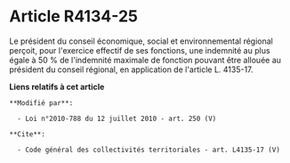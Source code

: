 # Article R4134-25

Le président du conseil économique, social et environnemental régional perçoit, pour l'exercice effectif de ses fonctions,
une indemnité au plus égale à 50 % de l'indemnité maximale de fonction pouvant être allouée au président du conseil régional,
en application de l'article L. 4135-17.

**Liens relatifs à cet article**

	**Modifié par**:

	  - Loi n°2010-788 du 12 juillet 2010 - art. 250 (V)

	**Cite**:

	  - Code général des collectivités territoriales - art. L4135-17 (V)
